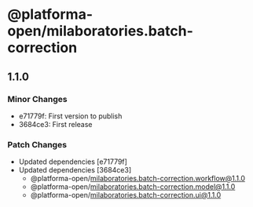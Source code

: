 # @platforma-open/milaboratories.batch-correction

## 1.1.0

### Minor Changes

- e71779f: First version to publish
- 3684ce3: First release

### Patch Changes

- Updated dependencies [e71779f]
- Updated dependencies [3684ce3]
  - @platforma-open/milaboratories.batch-correction.workflow@1.1.0
  - @platforma-open/milaboratories.batch-correction.model@1.1.0
  - @platforma-open/milaboratories.batch-correction.ui@1.1.0
